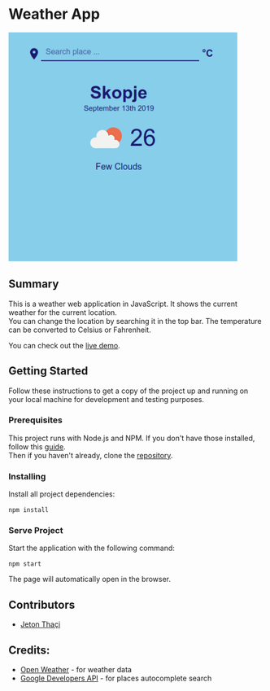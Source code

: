 # Weather App

![GitHub Logo](weather-app.png)

## Summary

This is a weather web application in JavaScript. It shows the current weather for the current location.  
You can change the location by searching it in the top bar. The temperature can be converted to Celsius or Fahrenheit.

You can check out the [live demo](https://jeton-th.github.io/weather-app/).
## Getting Started

Follow these instructions to get a copy of the project up and running on your
local machine for development and testing purposes.

### Prerequisites  

This project runs with Node.js and NPM. If you don't have those installed, follow this
[guide](https://docs.npmjs.com/downloading-and-installing-node-js-and-npm).  
Then if you haven't already, clone the [repository](https://github.com/jeton-th/weather-app).

### Installing  

Install all project dependencies:
```
npm install
```

### Serve Project

Start the application with the following command:
```
npm start
```
The page will automatically open in the browser.

## Contributors
* [Jeton Thaçi](https://github.com/jeton-th)

## Credits:
* [Open Weather](https://openweathermap.org/api) - for weather data
* [Google Developers API](https://console.developers.google.com/apis) - for places autocomplete search



